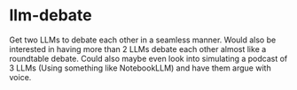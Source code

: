 # llm-debate
Get two LLMs to debate each other in a seamless manner. Would also be interested in having more than 2 LLMs debate each other almost like a roundtable debate. Could also maybe even look into simulating a podcast of 3 LLMs (Using something like NotebookLLM) and have them argue with voice.
